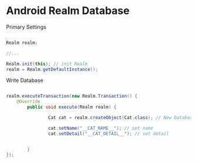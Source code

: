 Android Realm Database
======================

Primary Settings

```JAVA

Realm realm;

//...

Realm.init(this); // init Realm
realm = Realm.getDefaultInstance();


```

Write Database


```JAVA

realm.executeTransaction(new Realm.Transaction() {
    @Override
        public void execute(Realm realm) {

                Cat cat = realm.createObject(Cat.class); // New Database Row

                cat.setName("__CAT_NAME__"); // set name
                cat.setDetail("__CAT_DETAIL__"); // set detail


        }
});


```



